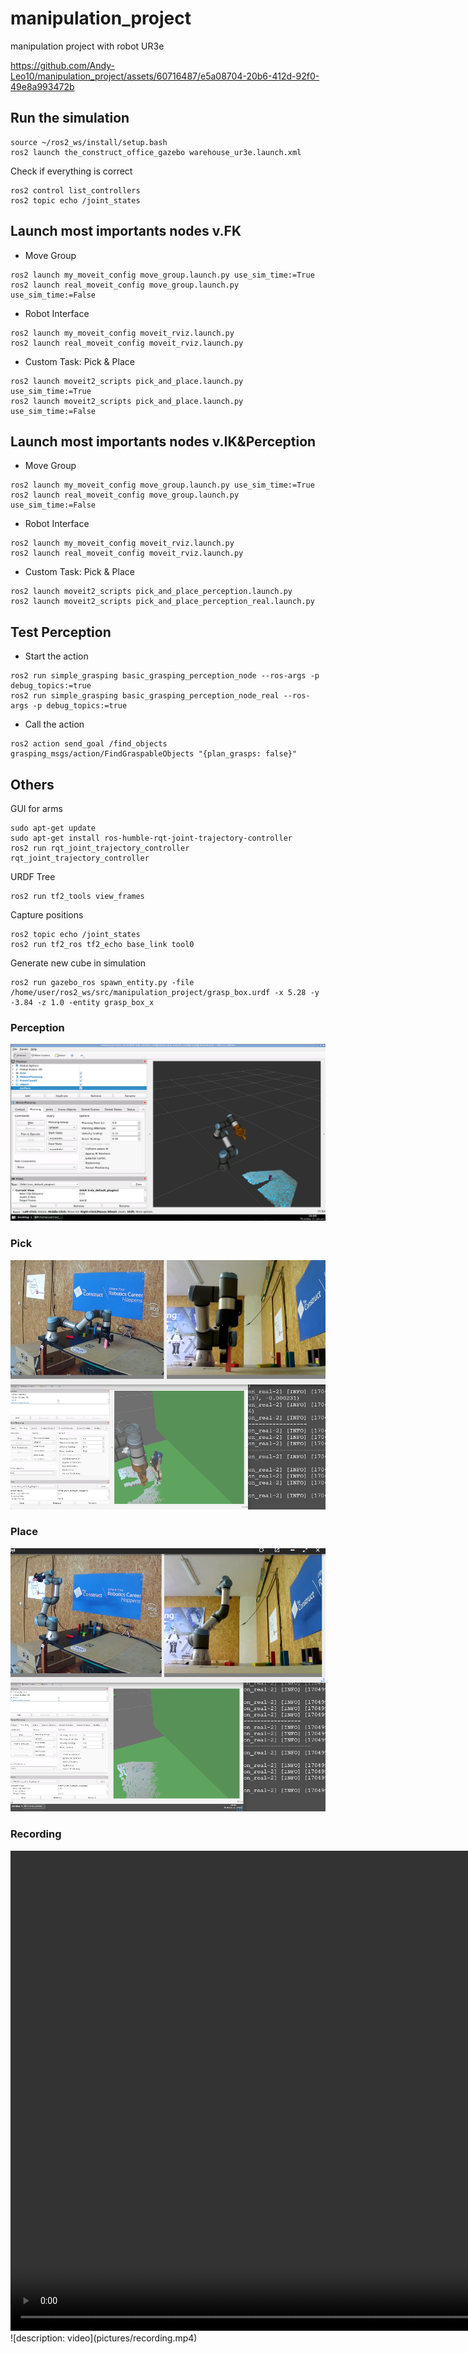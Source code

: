 # manipulation_project
manipulation project with robot UR3e


https://github.com/Andy-Leo10/manipulation_project/assets/60716487/e5a08704-20b6-412d-92f0-49e8a993472b


## Run the simulation
```
source ~/ros2_ws/install/setup.bash
ros2 launch the_construct_office_gazebo warehouse_ur3e.launch.xml
```
Check if everything is correct
```
ros2 control list_controllers
ros2 topic echo /joint_states
```

## Launch most importants nodes v.FK
+ Move Group
```
ros2 launch my_moveit_config move_group.launch.py use_sim_time:=True
ros2 launch real_moveit_config move_group.launch.py use_sim_time:=False
```
+ Robot Interface 
```
ros2 launch my_moveit_config moveit_rviz.launch.py
ros2 launch real_moveit_config moveit_rviz.launch.py
```
+ Custom Task: Pick & Place
```
ros2 launch moveit2_scripts pick_and_place.launch.py use_sim_time:=True
ros2 launch moveit2_scripts pick_and_place.launch.py use_sim_time:=False
```

## Launch most importants nodes v.IK&Perception
+ Move Group
```
ros2 launch my_moveit_config move_group.launch.py use_sim_time:=True
ros2 launch real_moveit_config move_group.launch.py use_sim_time:=False
```
+ Robot Interface 
```
ros2 launch my_moveit_config moveit_rviz.launch.py
ros2 launch real_moveit_config moveit_rviz.launch.py
```
+ Custom Task: Pick & Place
```
ros2 launch moveit2_scripts pick_and_place_perception.launch.py
ros2 launch moveit2_scripts pick_and_place_perception_real.launch.py
```

## Test Perception 
+ Start the action 
```
ros2 run simple_grasping basic_grasping_perception_node --ros-args -p debug_topics:=true
ros2 run simple_grasping basic_grasping_perception_node_real --ros-args -p debug_topics:=true
```
+ Call the action 
```
ros2 action send_goal /find_objects grasping_msgs/action/FindGraspableObjects "{plan_grasps: false}"
```

## Others
GUI for arms
```
sudo apt-get update
sudo apt-get install ros-humble-rqt-joint-trajectory-controller
ros2 run rqt_joint_trajectory_controller rqt_joint_trajectory_controller
```
URDF Tree 
```
ros2 run tf2_tools view_frames
```
Capture positions
```
ros2 topic echo /joint_states
ros2 run tf2_ros tf2_echo base_link tool0
```
Generate new cube in simulation
```
ros2 run gazebo_ros spawn_entity.py -file /home/user/ros2_ws/src/manipulation_project/grasp_box.urdf -x 5.28 -y -3.84 -z 1.0 -entity grasp_box_x
```

### Perception
![description: perception](pictures/perception.png)

### Pick
![description: pick](pictures/pick.png)

### Place
![description: place](pictures/place.png)

### Recording
<video width="1024" height="768" controls>
    <source src="pictures/recording.mp4" type="video/mp4">
Your browser does not support the video tag.
</video>
![description: video](pictures/recording.mp4)